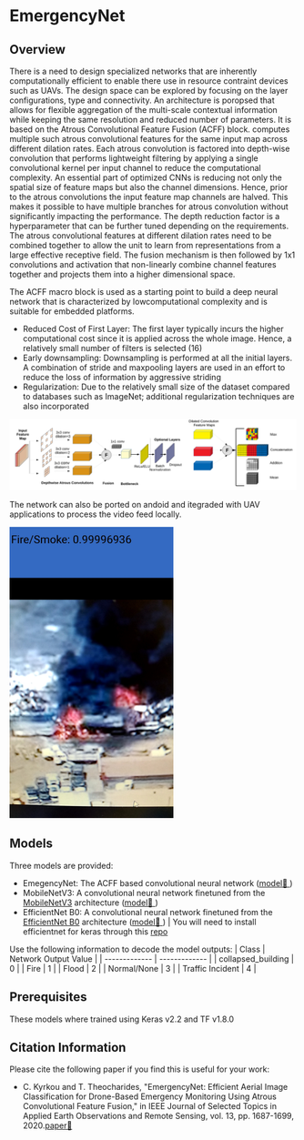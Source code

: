 # EmergencyNet

## Overview
There is a need to design specialized networks that are inherently computationally efficient to enable there use in resource contraint devices such as UAVs. The design space can be explored by focusing on the layer configurations, type and connectivity. An architecture is poropsed that allows for flexible aggregation of the multi-scale contextual information while keeping the same resolution and reduced number of parameters. It is based on the Atrous Convolutional Feature Fusion (ACFF) block. computes multiple such atrous convolutional
features for the same input map across different dilation rates. Each atrous convolution is factored into depth-wise convolution that performs lightweight filtering by applying a single convolutional kernel per input channel to reduce the computational complexity. An essential part of optimized CNNs is reducing not only the spatial size of feature maps but also the channel dimensions. Hence, prior to the atrous convolutions the input feature map channels are halved. This makes it possible to have multiple branches for atrous convolution without significantly impacting the performance. The depth reduction factor is a hyperparameter that can be further tuned depending on the requirements. The atrous convolutional features at different dilation rates need to be combined together to allow the unit to learn from representations from a large effective receptive field. The fusion mechanism is then followed by 1x1 convolutions and activation that non-linearly combine channel features together and projects them into a higher dimensional space.

The ACFF macro block is used as a starting point to build a deep neural network that is characterized by lowcomputational complexity and is suitable for embedded platforms. 
- Reduced Cost of First Layer: The first layer typically incurs the higher computational cost since it is applied across the whole image. Hence, a relatively small number of filters is selected (16)
- Early downsampling: Downsampling is performed at all the initial layers. A combination of stride and maxpooling layers are used in an effort to reduce the loss of information by aggressive striding
- Regularization: Due to the relatively small size of the dataset compared to databases such as ImageNet; additional regularization techniques are also incorporated

<img src="./Figure/Emergency_Net_ACFF.png" width="1024">

The network can also be ported on andoid and itegraded with UAV applications to process the video feed locally.

<img src="./Figure/Android_App.jpg" height="512">

## Models
Three models are provided:
- EmegencyNet: The ACFF based convolutional neural network ([model📜 ]())
- MobileNetV3: A convolutional neural network finetuned from the [MobileNetV3](https://arxiv.org/abs/1905.02244) architecture ([model📜 ]())
- EfficientNet B0: A convolutional neural network finetuned from the [EfficientNet B0](https://arxiv.org/abs/1905.11946) architecture ([model📜 ]()) | You will need to install efficientnet for keras through this [repo](https://github.com/qubvel/efficientnet)

Use the following information to decode the model outputs:
| Class | Network Output Value |
| ------------- | ------------- |
| collapsed_building | 0 |
| Fire | 1  |
| Flood | 2  |
| Normal/None | 3  |
| Traffic Incident | 4  |

## Prerequisites
These models where trained using Keras v2.2 and TF v1.8.0

## Citation Information
Please cite the following paper if you find this is useful for your work: 

- C. Kyrkou and T. Theocharides, "EmergencyNet: Efficient Aerial Image Classification for Drone-Based Emergency Monitoring Using Atrous Convolutional Feature Fusion," in IEEE Journal of Selected Topics in Applied Earth Observations and Remote Sensing, vol. 13, pp. 1687-1699, 2020.[paper📜 ](https://ieeexplore.ieee.org/abstract/document/9050881)
